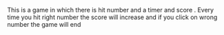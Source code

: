 This is a game in which there is hit number and a timer and score . Every time you hit right number the score will increase and if you click on wrong number the game will end

